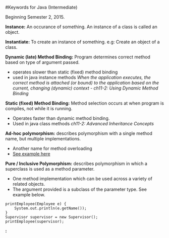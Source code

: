 #Keywords for Java (Intermediate)

Beginning Semester 2, 2015.
 
**Instance:** An occurance of something. An instance of a class is called an object.

**Instantiate:** To create an instance of something. e.g: Create an object of a class.

**Dynamic (late) Method Binding:** Program determines correct method based on type of argument passed.
- operates slower than static (fixed) method binding
- used in java instance methods
*When the application executes, the correct method is attached (or bound) to the application based on the current, changing (dynamic) context - ch11-2: Using Dynamic Method Binding*


**Static (fixed) Method Binding:** Method selection occurs at when program is compiles, not while it is running.
- Operates faster than dynamic method binding.
- Used in java class methods
*ch11-2: Advanced Inheritance Concepts*

**Ad-hoc polymorphism:** describes polymorphism with a single method name, but multiple implementations.
- Another name for method overloading
- [See example here](http://beginnersbook.com/2013/05/method-overloading/)

**Pure / Inclusive Polymorphism:** describes polymorphism in which a superclass is used as a method parameter.
- One method implementation which can be used across a variety of related objects.
- The argument provided is a subclass of the parameter type. See example below.

```
printEmployee(Employee e) {
	System.out.println(e.getName());
}
Supervisor supervisor = new Supervisor();
printEmployee(supervisor);
```

**:**
